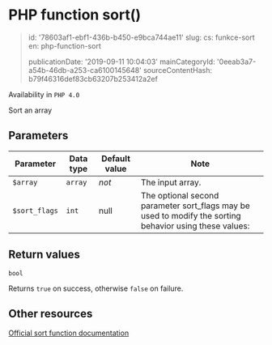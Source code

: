 PHP function sort()
===================

> id: '78603af1-ebf1-436b-b450-e9bca744ae11'
> slug:
> 	cs: funkce-sort
> 	en: php-function-sort
> 
> publicationDate: '2019-09-11 10:04:03'
> mainCategoryId: '0eeab3a7-a54b-46db-a253-ca6100145648'
> sourceContentHash: b79f46316def83cb63207b253412a2ef

Availability in `PHP 4.0`

Sort an array


Parameters
--------------

| Parameter | Data type | Default value | Note |
|-----|-----|-----|-----|
| `$array` | `array` | *not* | The input array. |
| `$sort_flags` | `int` | null | The optional second parameter sort_flags may be used to modify the sorting behavior using these values: |


Return values
----------------

`bool`

Returns `true` on success, otherwise `false` on failure.

Other resources
------------

[Official sort function documentation](https://www.php.net/manual/en/function.sort.php)

